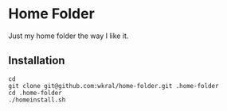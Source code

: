 Home Folder
===========

Just my home folder the way I like it.

Installation
------------

    cd
    git clone git@github.com:wkral/home-folder.git .home-folder
    cd .home-folder
    ./homeinstall.sh



